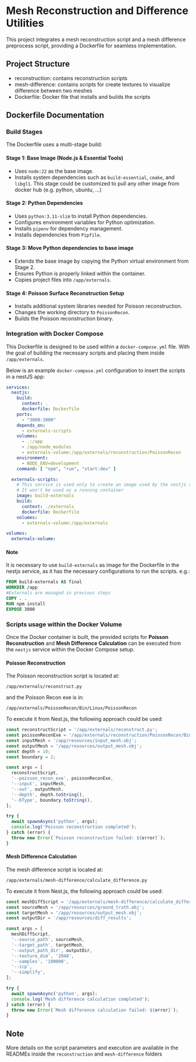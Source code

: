 # Mesh Reconstruction and Difference Utilities

This project integrates a mesh reconstruction script and a mesh difference preprocess script, providing a Dockerfile
for seamless implementation.

## Project Structure

- reconstruction: contains reconstruction scripts
- mesh-difference: contains scripts for create textures to visualize difference between two meshes
- Dockerfile: Docker file that installs and builds the scripts

## Dockerfile Documentation

### Build Stages

The Dockerfile uses a multi-stage build:

#### **Stage 1: Base Image (Node.js & Essential Tools)**

- Uses `node:22` as the base image.
- Installs system dependencies such as `build-essential`, `cmake`, and `libgl1`.
  This stage could be customized to pull any other image from docker hub (e.g. python, ubuntu, ...)

#### **Stage 2: Python Dependencies**

- Uses `python:3.11-slim` to install Python dependencies.
- Configures environment variables for Python optimization.
- Installs `pipenv` for dependency management.
- Installs dependencies from `Pipfile`.

#### **Stage 3: Move Python dependencies to base image**

- Extends the base image by copying the Python virtual environment from Stage 2.
- Ensures Python is properly linked within the container.
- Copies project files into `/app/externals`.

#### **Stage 4: Poisson Surface Reconstruction Setup**

- Installs additional system libraries needed for Poisson reconstruction.
- Changes the working directory to `PoissonRecon`.
- Builds the Poisson reconstruction binary.

### Integration with Docker Compose

This Dockerfile is designed to be used within a `docker-compose.yml` file. With the goal of building the necessary
scripts and placing them inside `/app/externals`.

Below is an example `docker-compose.yml` configuration to insert the scripts in a nestJS app:

```yaml
services:
  nestjs:
    build:
      context: .
      dockerfile: Dockerfile
    ports:
      - "3000:3000"
    depends_on:
      - externals-scripts
    volumes:
      - .:/app
      - /app/node_modules
      - externals-volume:/app/externals/reconstruction/PoissonRecon
    environment:
      - NODE_ENV=development
    command: [ "npm", "run", "start:dev" ]

  externals-scripts:
    # This service is used only to create an image used by the nestjs service
    # It won't be used as a running container
    image: build-externals
    build:
      context: ./externals
      dockerfile: Dockerfile
    volumes:
      - externals-volume:/app/externals

volumes:
  externals-volume:
```

#### Note

It is necessary to use `build-externals` as image for the Dockerfile in the nestjs service, as it has the necessary
configurations to run the scripts.
e.g.:

``` Dockerfile
FROM build-externals AS final
WORKDIR /app
#Externals are managed in previous steps
COPY . .
RUN npm install
EXPOSE 3000
```

### Scripts usage within the Docker Volume

Once the Docker container is built, the provided scripts for **Poisson Reconstruction** and **Mesh
Difference Calculation** can be executed from the `nestjs` service within the Docker Compose setup.

#### **Poisson Reconstruction**

The Poisson reconstruction script is located at:

```
/app/externals/reconstruct.py
```
and the Poisson Recon exe is in:
```
/app/externals/PoissonRecon/Bin/Linux/PoissonRecon
```

To execute it from Nest.js, the following approach could be used:

```typescript
const reconstructScript = '/app/externals/reconstruct.py';
const poissonReconExe = '/app/externals/reconstruction/PoissonRecon/Bin/Linux/PoissonRecon';
const inputMesh = '/app/resources/input_mesh.obj';
const outputMesh = '/app/resources/output_mesh.obj';
const depth = 10;
const boundary = 2;

const args = [
  reconstructScript,
  '--poisson_recon_exe', poissonReconExe,
  '--input', inputMesh,
  '--out', outputMesh,
  '--depth', depth.toString(),
  '--bType', boundary.toString(),
];

try {
  await spawnAsync('python', args);
  console.log('Poisson reconstruction completed');
} catch (error) {
  throw new Error(`Poisson reconstruction failed: ${error}`);
}
```

#### **Mesh Difference Calculation**

The mesh difference script is located at:

```
/app/externals/mesh-difference/calculate_difference.py
```

To execute it from Nest.js, the following approach could be used:

```typescript
const meshDiffScript = '/app/externals/mesh-difference/calculate_difference.py';
const sourceMesh = '/app/resources/ground_truth.obj';
const targetMesh = '/app/resources/output_mesh.obj';
const outputDir = '/app/resources/diff_results';

const args = [
  meshDiffScript,
  '--source_path', sourceMesh,
  '--target_path', targetMesh,
  '--output_path_dir', outputDir,
  '--texture_dim', '2048',
  '--samples', '100000',
  '--icp',
  '--simplify',
];

try {
  await spawnAsync('python', args);
  console.log('Mesh difference calculation completed');
} catch (error) {
  throw new Error(`Mesh difference calculation failed: ${error}`);
}
```

## Note
More details on the script parameters and execution are available in the READMEs inside the `reconstruction` and `mesh-difference` folders

